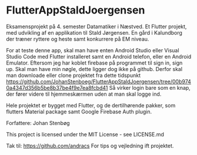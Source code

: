 ﻿# FlutterAppStaldJoergensen
Eksamensprojekt på 4. semester Datamatiker i Næstved.
Et Flutter projekt, med udvikling af en applikation til Stald Jørgensen. En gård i Kalundborg der træner ryttere og heste samt konkurrere på EM niveau.

For at teste denne app, skal man have enten Android Studio eller Visual Studio Code med Flutter installeret samt en Android telefon, eller en Android Emulator.
Eftersom jeg har koblet firebase på programmet til sign in, sign up. Skal man have min nøgle, dette ligger dog ikke på github. 
Derfor skal man downloade eller clone projektet fra dette tidspunkt https://github.com/JohanStenboeg/FlutterAppStaldJoergensen/tree/00b9740a4347d356b5be8b37be4f9e7ea8fcbd41
Så virker login bare som en knap, der fører videre til hjemmeskærmen uden at man skal logge ind. 


Hele projektet er bygget med Flutter, og de dertilhørende pakker, som flutters Material package samt Google Firebase Auth plugin. 

Forfattere: 
Johan Stenbøg

This project is licensed under the MIT License - see LICENSE.md

Tak til: 
https://github.com/andracs 
For tips og vejledning ift projektet. 
